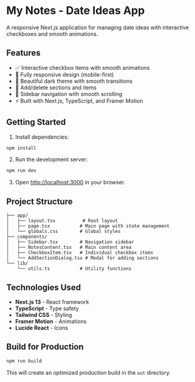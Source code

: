 # My Notes - Date Ideas App

A responsive Next.js application for managing date ideas with interactive checkboxes and smooth animations.

## Features

- ✅ Interactive checkbox items with smooth animations
- 📱 Fully responsive design (mobile-first)
- 🎨 Beautiful dark theme with smooth transitions
- 📝 Add/delete sections and items
- 🧭 Sidebar navigation with smooth scrolling
- ⚡ Built with Next.js, TypeScript, and Framer Motion

## Getting Started

1. Install dependencies:
```bash
npm install
```

2. Run the development server:
```bash
npm run dev
```

3. Open [http://localhost:3000](http://localhost:3000) in your browser.

## Project Structure

```
├── app/
│   ├── layout.tsx          # Root layout
│   ├── page.tsx           # Main page with state management
│   └── globals.css        # Global styles
├── components/
│   ├── Sidebar.tsx        # Navigation sidebar
│   ├── NotesContent.tsx   # Main content area
│   ├── CheckboxItem.tsx   # Individual checkbox items
│   └── AddSectionDialog.tsx # Modal for adding sections
└── lib/
    └── utils.ts           # Utility functions
```

## Technologies Used

- **Next.js 13** - React framework
- **TypeScript** - Type safety
- **Tailwind CSS** - Styling
- **Framer Motion** - Animations
- **Lucide React** - Icons

## Build for Production

```bash
npm run build
```

This will create an optimized production build in the `out` directory.